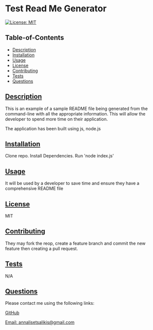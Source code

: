 # Test Read Me Generator

  [![License: MIT](https://img.shields.io/badge/License-MIT-yellow.svg)](https://opensource.org/licenses/MIT)

  ## Table-of-Contents

  * [Description](#description)
  * [Installation](#installation)
  * [Usage](#usage)
  * [License](#license)
  * [Contributing](#contributing)
  * [Tests](#tests)
  * [Questions](#questions)
  
  ## [Description](#table-of-contents)

  This is an example of a sample README file being generated from the command-line with all the appropriate information. This will allow the developer to spend more time on their application.

  The application has been built using js, node.js

  ## [Installation](#table-of-contents)

  Clone repo. Install Dependencies. Run 'node index.js'

  ## [Usage](#table-of-contents)

  It will be used by a developer to save time and ensure they have a comprehensive README file
  
  ## [License](#table-of-contents)
 
  MIT

  ## [Contributing](#table-of-contents)
  
  They may fork the reop, create a feature branch and commit the new feature then creating a pull request.

  ## [Tests](#table-of-contents)

  N/A

  ## [Questions](#table-of-contents)

  Please contact me using the following links:

  [GitHub](https://github.com/annalisedev)

  [Email: annalisetsalikis@gmail.com](mailto:annalisetsalikis@gmail.com)
